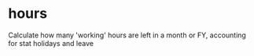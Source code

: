 # hours
Calculate how many 'working' hours are left in a month or FY, accounting for stat holidays and leave
